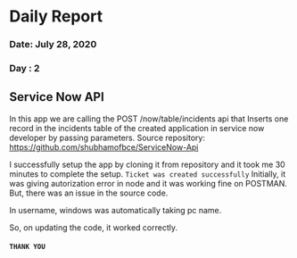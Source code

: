 # Daily Report
### Date: July 28, 2020 ###
### Day : 2 ###

## Service Now API ##
In this app we are calling the POST /now/table/incidents api that Inserts one record in the incidents table of the created application in service now developer by passing parameters.
Source repository: https://github.com/shubhamofbce/ServiceNow-Api

I successfully setup the app by cloning it from repository and it took me 30 minutes to complete the setup. 
``` Ticket was created successfully ``` 
Initially, it was giving autorization error in node and it was working fine on POSTMAN.
But, there was an issue in the source code.

In username, windows was automatically taking pc name. 

So, on updating the code, it worked correctly.

#### ``` THANK YOU ```